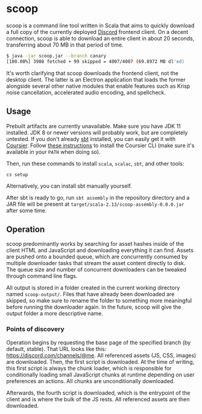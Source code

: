 # scoop

scoop is a command line tool written in Scala that aims to quickly download a
full copy of the currently deployed [Discord] frontend client. On a decent
connection, scoop is able to download an entire client in about 20 seconds,
transferring about 70 MB in that period of time.

```sh
$ java -jar scoop.jar --branch canary
[100.00%] 3908 fetched + 99 skipped = 4007/4007 (69.8972 MB dl'ed)
```

It's worth clarifying that scoop downloads the frontend client, not the desktop
client. The latter is an Electron application that loads the former alongside
several other native modules that enable features such as Krisp noise
cancellation, accelerated audio encoding, and spellcheck.

## Usage

Prebuilt artifacts are currently unavailable. Make sure you have JDK 11
installed. JDK 8 or newer versions will probably work, but are completely
untested. If you don't already [sbt] installed, you can easily get it with
[Coursier]. Follow
[these instructions](https://get-coursier.io/docs/cli-installation) to install
the Coursier CLI (make sure it's available in your `PATH` when doing so).

Then, run these commands to install `scala`, `scalac`, `sbt`, and other tools:

```
cs setup
```

Alternatively, you can install sbt manually yourself.

After sbt is ready to go, run `sbt assembly` in the repository directory and a
JAR file will be present at `target/scala-2.13/scoop-assembly-0.0.0.jar` after
some time.

## Operation

scoop predominantly works by searching for asset hashes inside of the client
HTML and JavaScript and downloading everything it can find. Assets are pushed
onto a bounded queue, which are concurrently consumed by multiple downloader
tasks that stream the asset content directly to disk. The queue size and number
of concurrent downloaders can be tweaked through command line flags.

All output is stored in a folder created in the current working directory named
`scoop-output/`. Files that have already been downloaded are skipped, so make
sure to rename the folder to something more meaningful before running the
downloader again. In the future, scoop will give the output folder a more
descriptive name.

### Points of discovery

Operation begins by requesting the base page of the specified branch (by
default, stable). That URL looks like this: https://discord.com/channels/@me.
All referenced assets (JS, CSS, images) are downloaded. Then, the first script
is downloaded. At the time of writing, this first script is always the chunk
loader, which is responsible for conditionally loading small JavaScript chunks
at runtime depending on user preferences an actions. All chunks are
unconditionally downloaded.

Afterwards, the fourth script is downloaded, which is the entrypoint of the
client and is where the bulk of the JS rests. All referenced assets are then
downloaded.

[coursier]: https://get-coursier.io
[sbt]: https://www.scala-sbt.org
[discord]: https://discord.com
